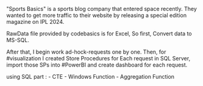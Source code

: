 "Sports Basics" is a sports blog company that entered space recently. They wanted to get more traffic to their website by releasing a special edition magazine
on IPL 2024.

RawData file provided by codebasics is for Excel, So first, Convert data to MS-SQL.

After that, I begin work ad-hock-requests one by one. Then, for #visualization I created Store Procedures for Each request in SQL Server, import those SPs into #PowerBI and 
create dashboard for each request.

using SQL part : - CTE - Windows Function - Aggregation Function
